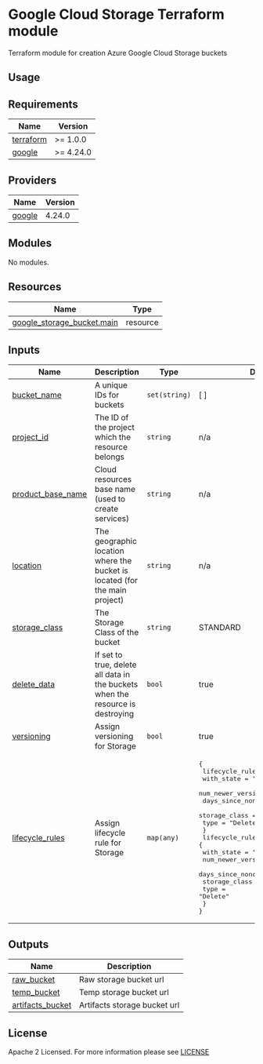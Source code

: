 # Google Cloud Storage Terraform module  
Terraform module for creation Azure Google Cloud Storage buckets

## Usage
<!-- BEGIN_TF_DOCS -->
## Requirements
| Name                                                                      | Version   |
| ------------------------------------------------------------------------- | --------- |
| <a name="requirement_terraform"></a> [terraform](#requirement\_terraform) | >= 1.0.0  |
| <a name="requirement_google"></a> [google](#requirement\_google)          | >= 4.24.0 |

## Providers
| Name                                                       | Version |
| ---------------------------------------------------------- | ------- |
| <a name="provider_google"></a> [google](#provider\_google) | 4.24.0  |

## Modules
No modules.

## Resources
| Name                                                                                                                        | Type     |
| --------------------------------------------------------------------------------------------------------------------------- | -------- |
| [google_storage_bucket.main](https://registry.terraform.io/providers/hashicorp/google/latest/docs/resources/storage_bucket) | resource |

## Inputs
| Name                                                                                      | Description                                                                    | Type          | Default                                                                                                                                                                                                                                                                                                                                                                                                                                                                                             | Required |
| ----------------------------------------------------------------------------------------- | ------------------------------------------------------------------------------ | ------------- | --------------------------------------------------------------------------------------------------------------------------------------------------------------------------------------------------------------------------------------------------------------------------------------------------------------------------------------------------------------------------------------------------------------------------------------------------------------------------------------------------- | :------: |
| <a name="input_bucket_name"></a> [bucket\_name](#input\_bucket\_name)                     | A unique IDs for buckets                                                       | `set(string)` | [ ]                                                                                                                                                                                                                                                                                                                                                                                                                                                                                                 |   yes    |
| <a name="input_project_id"></a> [project\_id](#input\_project\_id)                        | The ID of the project which the resource belongs                               | `string`      | n/a                                                                                                                                                                                                                                                                                                                                                                                                                                                                                                 |   yes    |
| <a name="input_product_base_name"></a> [product\_base\_name](#input\_product\_base\_name) | Cloud resources base name (used to create services)                            | `string`      | n/a                                                                                                                                                                                                                                                                                                                                                                                                                                                                                                 |   yes    |
| <a name="input_location"></a> [location](#input\_location)                                | The geographic location where the bucket is located (for the main project)     | `string`      | n/a                                                                                                                                                                                                                                                                                                                                                                                                                                                                                                 |   yes    |
| <a name="input_storage_class"></a> [storage\_class](#input\_storage\_class)               | The Storage Class of the bucket                                                | `string`      | STANDARD                                                                                                                                                                                                                                                                                                                                                                                                                                                                                            |    no    |
| <a name="input_delete_data"></a> [delete\_data](#input\_delete\_data)                     | If set to true, delete all data in the buckets when the resource is destroying | `bool`        | true                                                                                                                                                                                                                                                                                                                                                                                                                                                                                                |    no    |
| <a name="versioning"></a> [versioning](#input\_versioning)                                | Assign versioning for Storage                                                  | `bool`        | true                                                                                                                                                                                                                                                                                                                                                                                                                                                                                                |    no    |
| <a name="lifecycle_rules"></a> [lifecycle\_rules](#input\_lifecycle\_rules)               | Assign lifecycle rule for Storage                                              | `map(any)`    | <pre>{<br> lifecycle_rule_01 = {<br>   with_state                 = "ARCHIVED"<br>   num_newer_versions         = 2<br>   days_since_noncurrent_time = null<br>   storage_class              = ""<br>   type                       = "Delete"<br> }<br> lifecycle_rule_02 = {<br>   with_state                 = ""<br>   num_newer_versions         = null<br>   days_since_noncurrent_time = 7<br>   storage_class              = ""<br>   type                       = "Delete"<br> }<br>}</pre> |    no    |

## Outputs
| Name                                                                            | Description                  |
| ------------------------------------------------------------------------------- | ---------------------------- |
| <a name="raw_bucket"></a> [raw\_bucket](#output\_raw\_bucket)                   | Raw storage bucket url       |
| <a name="temp_bucket"></a> [temp\_bucket](#output\_temp\_bucket)                | Temp storage bucket url      |
| <a name="artifacts_bucket"></a> [artifacts\_bucket](#output\_artifacts\_bucket) | Artifacts storage bucket url |
<!-- END_TF_DOCS -->

## License
Apache 2 Licensed. For more information please see [LICENSE](https://github.com/data-platform-hq/terraform-google-cloud-storage/blob/main/LICENSE)
